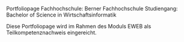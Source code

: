 Portfoliopage
Fachhochschule: Berner Fachhochschule
Studiengang: Bachelor of Science in Wirtschaftsinformatik

Diese Portfoliopage wird im Rahmen des Moduls EWEB als Teilkompetenznachweis eingereicht.
